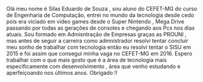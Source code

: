Olá meu nome é Silas Eduardo de Souza , sou aluno do CEFET-MG do curso de Engenharia de Computação, entrei no mundo da tecnologia desde cedo pois era viciado em video games desde o Super Nintendo , Mega Drive passando por todas as gerações de consoles e chegando aos Pcs nos dias atuais.
Sou formado em Admisntração de Empresas graças as PROUNI , mas antes de seguir a carreira como admnistrador resolvi tentar concluir meu sonho de trabalhar com tecnologia então eu resolvi tentar o SISU em 2015 e foi assim que consegui minha vaga no CEFET-MG em 2016. Espero trabalhar com o que mais gosto que é a área de tecnologia mais especificamente com desenvolvimento , área que venho estudando e aperfeiçoando nos últimos  anos. Obrigado !!
